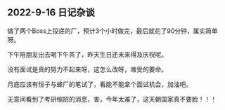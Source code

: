 ## 2022-9-16 日记杂谈

做了两个Boss上投递的厂，预计3个小时做完，最后就花了90分钟，属实简单呀。

下午陪朋友出去喝下午茶了，昨天生日还未来得及庆祝呢。

没有面试是真的努力不起来呀，这怎么改呀，难受的要命。

月底应该有恒子与蜂厂的笔试了，看能不能拿个面试机会，加油吧。

无意间看到了考研缩招的消息，害，今年太难了，这天朝国家真不要脸！！！
